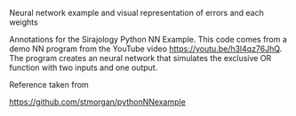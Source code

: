 Neural network example and visual representation of errors and each weights 

Annotations for the Sirajology Python NN Example. This code comes from a demo NN program from the YouTube video https://youtu.be/h3l4qz76JhQ. The program creates an neural network that simulates the exclusive OR function with two inputs and one output.

Reference taken from 

https://github.com/stmorgan/pythonNNexample
